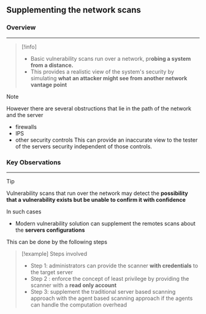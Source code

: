 ## Supplementing the network scans

### Overview 
---
>[!info]
>- Basic vulnerability scans run over a network, pr**obing a system from a distance.** 
>- This provides a realistic view of the system's security by simulating **what an attacker might see from another network vantage point**

>[!note]
>However there are several obstructions that lie in the path of the network and the server 
>- firewalls 
>- IPS 
>- other security controls 
>This can provide an inaccurate view to the tester of the servers security independent of those controls.

### Key Observations 
---
>[!tip]
>Vulnerability scans that run over the network may detect the **possibility that a vulnerability exists but be unable to confirm it with confidence**


In such cases 
- Modern vulnerability solution can supplement the remotes scans about the **servers configurations**

This can be done by the following steps 
>[!example] Steps involved 
>- Step 1:  administrators can provide the scanner **with credentials** to the target server 
>- Step 2 : enforce the concept of least privilege by providing the scanner with a **read only account** 
>- Step 3: supplement the traditional server based scanning approach with the agent based scanning approach if the agents can handle the computation overhead 
